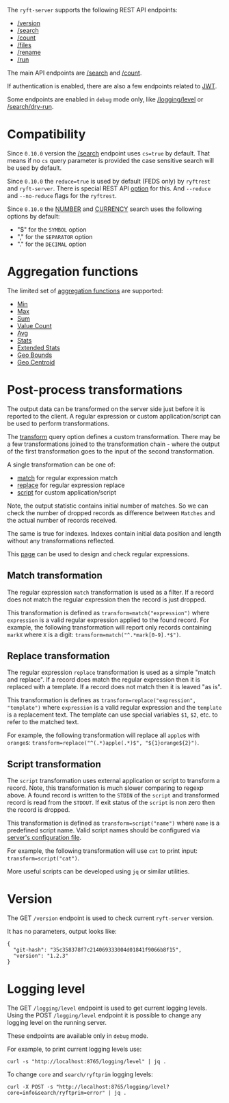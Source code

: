 The `ryft-server` supports the following REST API endpoints:

- [/version](#version)
- [/search](./search.md#search)
- [/count](./search.md#count)
- [/files](./files.md)
- [/rename](./rename.md)
- [/run](./run.md)

The main API endpoints are [/search](./search.md#search)
and [/count](./search.md#count).

If authentication is enabled, there are also a few endpoints related to
[JWT](./auth.md).

Some endpoints are enabled in `debug` mode only,
like [/logging/level](#logging-level)
or [/search/dry-run](./search.md#search).


# Compatibility

Since `0.10.0` version the [/search](./search.md#search) endpoint uses
`cs=true` by default. That means if no `cs` query parameter is provided
the case sensitive search will be used by default.

Since `0.10.0` the `reduce=true` is used by default (FEDS only) by `ryftrest` and `ryft-server`.
There is special REST API [option](./search.md#search-reduce-parameter) for this.
And `--reduce` and `--no-reduce` flags for the `ryftrest`.

Since `0.10.0` the [NUMBER](../search/NUMBER.md) and [CURRENCY](../search/CURRENCY.md)
search uses the following options by default:
- "$" for the `SYMBOL` option
- "," for the `SEPARATOR` option
- "." for the `DECIMAL` option


# Aggregation functions

The limited set of [aggregation functions](./aggs.md) are supported:
- [Min](./aggs.md#min-aggregation)
- [Max](./aggs.md#max-aggregation)
- [Sum](./aggs.md#sum-aggregation)
- [Value Count](./aggs.md#value-count-aggregation)
- [Avg](./aggs.md#avg-aggregation)
- [Stats](./aggs.md#stats-aggregation)
- [Extended Stats](./aggs.md#extended-stats-aggregation)
- [Geo Bounds](./aggs.md#geo-bounds-aggregation)
- [Geo Centroid](./aggs.md#geo-centroid-aggregation)


# Post-process transformations

The output data can be transformed on the server side just before
it is reported to the client. A regular expression or custom
application/script can be used to perform transformations.

The [transform](./search.md#search-transform-parameter) query option defines
a custom transformation. There may be a few transformations joined to the
transformation chain - where the output of the first transformation goes
to the input of the second transformation.

A single transformation can be one of:
- [match](#match-transformation) for regular expression match
- [replace](#replace-transformation) for regular expression replace
- [script](#script-transformation) for custom application/script

Note, the output statistic contains initial number of matches.
So we can check the number of dropped records as difference between
`Matches` and the actual number of records received.

The same is true for indexes. Indexes contain initial data position and length
without any transformations reflected.

This [page](https://regex-golang.appspot.com/assets/html/index.html)
can be used to design and check regular expressions.


## Match transformation

The regular expression `match` transformation is used as a filter.
If a record does not match the regular expression then the record is just dropped.

This transformation is defined as `transform=match("expression")` where `expression`
is a valid regular expression applied to the found record. For example, the
following transformation will report only records containing `markX` where `X`
is a digit: `transform=match("^.*mark[0-9].*$")`.


## Replace transformation

The regular expression `replace` transformation is used as a simple "match and replace".
If a record does match the regular expression then it is replaced with a template.
If a record does not match then it is leaved "as is".

This transformation is defines as `transform=replace("expression", "template")`
where `expression` is a valid regular expression and the `template` is a
replacement text. The template can use special variables `$1`, `$2`, etc. to
refer to the matched text.

For example, the following transformation will replace all `apple`s with `orange`s:
`transform=replace("^(.*)apple(.*)$", "${1}orange${2}")`.


## Script transformation

The `script` transformation uses external application or script to transform
a record. Note, this transformation is much slower comparing to regexp above.
A found record is written to the `STDIN` of the `script` and transformed record
is read from the `STDOUT`. If exit status of the `script` is non zero then
the record is dropped.

This transformation is defined as `transform=script("name")` where `name` is
a predefined script name. Valid script names should be configured via
[server's configuration file](../run.md#script-transformation-configuration).

For example, the following transformation will use `cat` to print input:
`transform=script("cat")`.

More useful scripts can be developed using `jq` or similar utilities.


# Version

The GET `/version` endpoint is used to check current `ryft-server` version.

It has no parameters, output looks like:

```{.json}
{
  "git-hash": "35c358378f7c214069333004d01841f9066b8f15",
  "version": "1.2.3"
}
```


# Logging level

The GET `/logging/level` endpoint is used to get current logging levels.
Using the POST `/logging/level` endpoint it is possible to change any
logging level on the running server.

These endpoints are available only in `debug` mode.

For example, to print current logging levels use:

```{.sh}
curl -s "http://localhost:8765/logging/level" | jq .
```

To change `core` and `search/ryftprim` logging levels:

```{.sh}
curl -X POST -s "http://localhost:8765/logging/level?core=info&search/ryftprim=error" | jq .
```
